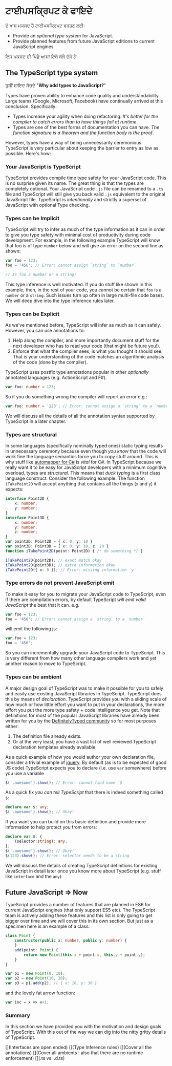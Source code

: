 # ਟਾਈਪਸਕ੍ਰਿਪਟ ਕੇ ਫਾਇਦੇ 
ਦੋ ਖ਼ਾਸ ਮਕਸਦ ਹੈ ਟਾਈਪਸਕ੍ਰਿਪਟ ਵਰਤਣ ਲਈ:
* Provide an *optional type system* for JavaScript.
* Provide planned features from future JavaScript editions to current JavaScript engines

ਇਸ ਮਕਸਦ ਦੀ ਪਿੱਛੇ ਆਸਾਂ ਇਥੇ ਥੱਲੇ ਦੱਸੋ ਗੇ

## The TypeScript type system

ਤੁਸੀਂ ਸ਼ਾਇਦ ਸੋਚਦੇ "**Why add types to JavaScript?**"

Types have proven ability to enhance code quality and understandability. Large teams (Google, Microsoft, Facebook) have continually arrived at this conclusion. Specifically:

* Types increase your agility when doing refactoring. *It's better for the compiler to catch errors than to have things fail at runtime*.
* Types are one of the best forms of documentation you can have. *The function signature is a theorem and the function body is the proof*.

However, types have a way of being unnecessarily ceremonious. TypeScript is very particular about keeping the barrier to entry as low as possible. Here's how:

### Your JavaScript is TypeScript
TypeScript provides compile time type safety for your JavaScript code. This is no surprise given its name. The great thing is that the types are completely optional. Your JavaScript code `.js` file can be renamed to a `.ts` file and TypeScript will still give you back valid `.js` equivalent to the original JavaScript file. TypeScript is *intentionally* and strictly a superset of JavaScript with optional Type checking.

### Types can be Implicit
TypeScript will try to infer as much of the type information as it can in order to give you type safety with minimal cost of productivity during code development. For example, in the following example TypeScript will know that foo is of type `number` below and will give an error on the second line as shown:

```ts
var foo = 123;
foo = '456'; // Error: cannot assign `string` to `number`

// Is foo a number or a string?
```
This type inference is well motivated. If you do stuff like shown in this example, then, in the rest of your code, you cannot be certain that `foo` is a `number` or a `string`. Such issues turn up often in large multi-file code bases. We will deep dive into the type inference rules later.

### Types can be Explicit
As we've mentioned before, TypeScript will infer as much as it can safely. However, you can use annotations to:

1. Help along the compiler, and more importantly document stuff for the next developer who has to read your code (that might be future you!).
1. Enforce that what the compiler sees, is what you thought it should see. That is your understanding of the code matches an algorithmic analysis of the code (done by the compiler).

TypeScript uses postfix type annotations popular in other *optionally* annotated languages (e.g. ActionScript and F#).

```ts
var foo: number = 123;
```
So if you do something wrong the compiler will report an error e.g.:

```ts
var foo: number = '123'; // Error: cannot assign a `string` to a `number`
```

We will discuss all the details of all the annotation syntax supported by TypeScript in a later chapter.

### Types are structural
In some languages (specifically nominally typed ones) static typing results in unnecessary ceremony because even though *you know* that the code will work fine the language semantics force you to copy stuff around. This is why stuff like [automapper for C#](http://automapper.org/) is *vital* for C#. In TypeScript because we really want it to be easy for JavaScript developers with a minimum cognitive overload, types are *structural*. This means that *duck typing* is a first class language construct. Consider the following example. The function `iTakePoint2D` will accept anything that contains all the things (`x` and `y`) it expects:

```ts
interface Point2D {
    x: number;
    y: number;
}
interface Point3D {
    x: number;
    y: number;
    z: number;
}
var point2D: Point2D = { x: 0, y: 10 }
var point3D: Point3D = { x: 0, y: 10, z: 20 }
function iTakePoint2D(point: Point2D) { /* do something */ }

iTakePoint2D(point2D); // exact match okay
iTakePoint2D(point3D); // extra information okay
iTakePoint2D({ x: 0 }); // Error: missing information `y`
```

### Type errors do not prevent JavaScript emit
To make it easy for you to migrate your JavaScript code to TypeScript, even if there are compilation errors, by default TypeScript *will emit valid JavaScript* the best that it can. e.g.

```ts
var foo = 123;
foo = '456'; // Error: cannot assign a `string` to a `number`
```

will emit the following js:

```ts
var foo = 123;
foo = '456';
```

So you can incrementally upgrade your JavaScript code to TypeScript. This is very different from how many other language compilers work and yet another reason to move to TypeScript.

### Types can be ambient
A major design goal of TypeScript was to make it possible for you to safely and easily use existing JavaScript libraries in TypeScript. TypeScript does this by means of *declaration*. TypeScript provides you with a sliding scale of how much or how little effort you want to put in your declarations, the more effort you put the more type safety + code intelligence you get. Note that definitions for most of the popular JavaScript libraries have already been written for you by the [DefinitelyTyped community](https://github.com/borisyankov/DefinitelyTyped) so for most purposes either:

1. The definition file already exists.
1. Or at the very least, you have a vast list of well reviewed TypeScript declaration templates already available

As a quick example of how you would author your own declaration file, consider a trivial example of [jquery](https://jquery.com/). By default (as is to be expected of good JS code) TypeScript expects you to declare (i.e. use `var` somewhere) before you use a variable
```ts
$('.awesome').show(); // Error: cannot find name `$`
```
As a quick fix *you can tell TypeScript* that there is indeed something called `$`:
```ts
declare var $: any;
$('.awesome').show(); // Okay!
```
If you want you can build on this basic definition and provide more information to help protect you from errors:
```ts
declare var $: {
    (selector:string): any;
};
$('.awesome').show(); // Okay!
$(123).show(); // Error: selector needs to be a string
```

We will discuss the details of creating TypeScript definitions for existing JavaScript in detail later once you know more about TypeScript (e.g. stuff like `interface` and the `any`).

## Future JavaScript => Now
TypeScript provides a number of features that are planned in ES6 for current JavaScript engines (that only support ES5 etc). The TypeScript team is actively adding these features and this list is only going to get bigger over time and we will cover this in its own section. But just as a specimen here is an example of a class:

```ts
class Point {
    constructor(public x: number, public y: number) {
    }
    add(point: Point) {
        return new Point(this.x + point.x, this.y + point.y);
    }
}

var p1 = new Point(0, 10);
var p2 = new Point(10, 20);
var p3 = p1.add(p2); // { x: 10, y: 30 }
```

and the lovely fat arrow function:

```ts
var inc = x => x+1;
```

### Summary
In this section we have provided you with the motivation and design goals of TypeScript. With this out of the way we can dig into the nitty gritty details of TypeScript.

[](Interfaces are open ended)
[](Type Inference rules)
[](Cover all the annotations)
[](Cover all ambients : also that there are no runtime enforcement)
[](.ts vs. .d.ts)
